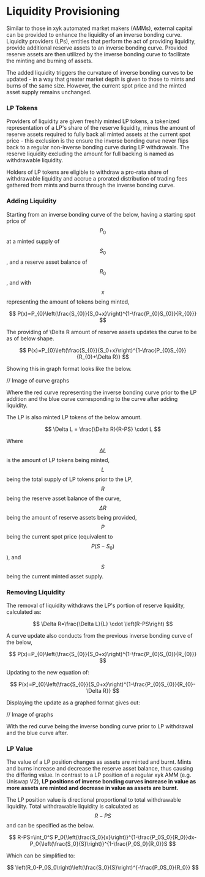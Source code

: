 # Liquidity Provisioning

Similar to those in xyk automated market makers (AMMs), external capital can be provided to enhance the liquidity of an inverse bonding curve. Liquidity providers (LPs), entities that perform the act of providing liquidity, provide additional reserve assets to an inverse bonding curve. Provided reserve assets are then utilized by the inverse bonding curve to facilitate the minting and burning of assets.&#x20;

The added liquidity triggers the curvature of inverse bonding curves to be updated - in a way that greater market depth is given to those to mints and burns of the same size. However, the current spot price and the minted asset supply remains unchanged.&#x20;



### LP Tokens

Providers of liquidity are given freshly minted LP tokens, a tokenized representation of a LP's share of the reserve liquidity, minus the amount of reserve assets required to fully back all minted assets at the current spot price - this exclusion is the ensure the inverse bonding curve never flips back to a regular non-inverse bonding curve during LP withdrawals. The reserve liquidity excluding the amount for full backing is named as withdrawable liquidity.&#x20;

Holders of LP tokens are eligible to withdraw a pro-rata share of withdrawable liquidity and accrue a prorated distribution of trading fees gathered from mints and burns through the inverse bonding curve.&#x20;



### Adding Liquidity

Starting from an inverse bonding curve of the below, having a starting spot price of $$P_0$$ at a minted supply of $$S_0$$, and a reserve asset balance of $$R_0$$, and with $$x$$ representing the amount of tokens being minted,&#x20;

$$
P(x)=P_{0}\left(\frac{S_{0}}{S_0+x}\right)^{1-\frac{P_{0}S_{0}}{R_{0}}}
$$

The providing of \Delta R amount of reserve assets updates the curve to be as of below shape.

$$
P(x)=P_{0}\left(\frac{S_{0}}{S_0+x}\right)^{1-\frac{P_{0}S_{0}}{R_{0}+\Delta R}}
$$

Showing this in graph format looks like the below.&#x20;



&#x20;// Image of curve graphs



Where the red curve representing the inverse bonding curve prior to the LP addition and the blue curve corresponding to the curve after adding liquidity.&#x20;



The LP is also minted LP tokens of the below amount.&#x20;

$$
\Delta L = \frac{\Delta R}{R-PS} \cdot L
$$

Where $$\Delta L$$ is the amount of LP tokens being minted, $$L$$ being the total supply of LP tokens prior to the LP, $$R$$ being the reserve asset balance of the curve, $$\Delta R$$ being the amount of reserve assets being provided, $$P$$ being the current spot price (equivalent to $$P\left(S-S_0\right)$$), and $$S$$ being the current minted asset supply.



### Removing Liquidity

The removal of liquidity withdraws the LP's portion of reserve liquidity, calculated as:&#x20;

$$
\Delta R=\frac{\Delta L}{L} \cdot \left(R-PS\right)
$$

A curve update also conducts from the previous inverse bonding curve of the below,&#x20;

$$
P(x)=P_{0}\left(\frac{S_{0}}{S_0+x}\right)^{1-\frac{P_{0}S_{0}}{R_{0}}}
$$

Updating to the new equation of:&#x20;

$$
P(x)=P_{0}\left(\frac{S_{0}}{S_0+x}\right)^{1-\frac{P_{0}S_{0}}{R_{0}-\Delta R}}
$$

Displaying the update as a graphed format gives out:&#x20;



&#x20;// Image of graphs



With the red curve being the inverse bonding curve prior to LP withdrawal and the blue curve after.&#x20;



### LP Value

The value of a LP position changes as assets are minted and burnt. Mints and burns increase and decrease the reserve asset balance, thus causing the differing value. In contrast to a LP position of a regular xyk AMM (e.g. Uniswap V2), **LP positions of inverse bonding curves increase in value as more assets are minted and decrease in value as assets are burnt.**&#x20;

The LP position value is directional proportional to total withdrawable liquidity. Total withdrawable liquidity is calculated as $$R-PS$$ and can be specified as the below.&#x20;

$$
R-PS=\int_0^S P_0{\left(\frac{S_0}{x}\right)}^{1-\frac{P_0S_0}{R_0}}dx-P_0{\left(\frac{S_0}{S}\right)}^{1-\frac{P_0S_0}{R_0}}S
$$

Which can be simplified to:&#x20;

$$
\left(R_0-P_0S_0\right)\left(\frac{S_0}{S}\right)^{-\frac{P_0S_0}{R_0}}
$$













